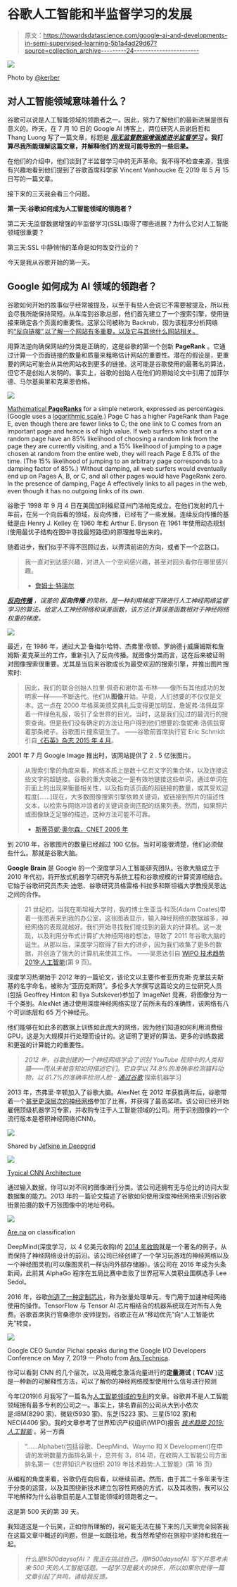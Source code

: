 # 谷歌人工智能和半监督学习的发展

> 原文：<https://towardsdatascience.com/google-ai-and-developments-in-semi-supervised-learning-5b1a4ad29d67?source=collection_archive---------24----------------------->

![](img/ca6e051d6c8ea7eec6d08b32c3228175.png)

Photo by [@kerber](https://unsplash.com/@kerber)

## 对人工智能领域意味着什么？

谷歌可以说是人工智能领域的领跑者之一。因此，努力了解他们的最新进展是很有意义的。昨天，在 7 月 10 日的 Google AI 博客上，两位研究人员谢启哲和 Thang Luong 写了一篇文章，标题是 [***用无监督数据增强推进半监督学习***](https://ai.googleblog.com/2019/07/advancing-semi-supervised-learning-with.html) **。我打算尽我所能理解这篇文章，并解释他们的发现可能导致的一些后果。**

在他们的介绍中，他们谈到了半监督学习中的无声革命。我不得不检查来源，我很有兴趣地看到他们提到了谷歌首席科学家 Vincent Vanhoucke 在 2019 年 5 月 15 日写的一篇文章。

接下来的三天我会看三个问题。

**第一天:谷歌如何成为人工智能领域的领跑者？**

第二天:无监督数据增强的半监督学习(SSL)取得了哪些进展？为什么它对人工智能领域很重要？

第三天:SSL 中静悄悄的革命是如何改变行业的？

今天是我从谷歌开始的第一天。

## Google 如何成为 AI 领域的领跑者？

谷歌如何开始的故事似乎经常被提及，以至于有些人会说它不需要被提及，所以我会尽我所能保持简短。从车库到谷歌总部，他们首先建立了一个搜索引擎，使用链接来确定各个页面的重要性。这家公司被称为 Backrub，因为该程序分析网络的[“反向链接”,以了解一个网站有多重要，以及它与其他什么网站相关。](https://www.businessinsider.com/the-true-story-behind-googles-first-name-backrub-2015-10?r=US&IR=T)

用算法逆向确保网站的分类是正确的，这是谷歌的第一个创新 **PageRank** 。它通过计算一个页面链接的数量和质量来粗略估计网站的重要性。潜在的假设是，更重要的网站可能会从其他网站收到更多的链接。这可能是谷歌使用的最著名的算法，但它不是创始人发明的。事实上，谷歌的创始人在他们的原始论文中引用了加菲尔德、马尔基奥里和克莱恩伯格。

![](img/75bf6391a49c2192b774bc38cae694ba.png)

[Mathematical **PageRanks**](https://en.wikipedia.org/wiki/PageRank#/media/File:PageRanks-Example.jpg) for a simple network, expressed as percentages. (Google uses a [logarithmic scale](https://en.wikipedia.org/wiki/Logarithmic_scale).) Page C has a higher PageRank than Page E, even though there are fewer links to C; the one link to C comes from an important page and hence is of high value. If web surfers who start on a random page have an 85% likelihood of choosing a random link from the page they are currently visiting, and a 15% likelihood of jumping to a page chosen at random from the entire web, they will reach Page E 8.1% of the time. (The 15% likelihood of jumping to an arbitrary page corresponds to a damping factor of 85%.) Without damping, all web surfers would eventually end up on Pages A, B, or C, and all other pages would have PageRank zero. In the presence of damping, Page A effectively links to all pages in the web, even though it has no outgoing links of its own.

谷歌于 1998 年 9 月 4 日在美国加利福尼亚州门洛帕克成立。在他们发射的几十年前，在另一个向后看的领域，反向传播，已经有了一些发展。连续反向传播的基础是由 Henry J. Kelley 在 1960 年和 Arthur E. Bryson 在 1961 年使用动态规划(使用最优子结构在图中寻找最短路径)的原理推导出来的。

随着进步，我们似乎不得不回顾过去，以弄清前进的方向，或者下一个岔路口。

> 我一直对到达感兴趣，对进入一个空间感兴趣，甚至对回头看你在哪里感兴趣。
> - [詹姆士·特瑞尔](https://en.wikipedia.org/wiki/James_Turrell)

[***反向传播***](https://brilliant.org/wiki/backpropagation/) *，误差的* ***反向传播*** *的简称，是一种利用梯度下降进行人工神经网络监督学习的算法。给定人工神经网络和误差函数，该方法计算误差函数相对于神经网络权重的梯度。*

![](img/40dcca51e3d33b2e43327a1658bdec34.png)

最近，在 1986 年，通过大卫·鲁梅尔哈特、杰弗里·欣顿、罗纳德·j·威廉姆斯和詹姆斯·麦克莱兰的工作，重新引入了反向传播。就图像分类而言，这在后来被证明对图像搜索很重要。尤其是当后来谷歌成长为最受欢迎的搜索引擎，并推出图片搜索时:

> 因此，我们的联合创始人拉里·佩奇和谢尔盖·布林——像所有其他成功的发明家一样——不断迭代。他们从**图像**开始。毕竟，人们想要的不仅仅是文本。这一点在 2000 年格莱美颁奖典礼后变得更加明显，詹妮弗·洛佩兹穿着一件绿色礼服，吸引了全世界的目光。当时，这是我们见过的最流行的搜索查询。但是我们没有确定的方法让用户得到他们想要的:詹妮弗·洛佩兹穿着那条裙子。谷歌图片搜索诞生了。
> ——谷歌前首席执行官 Eric Schmidt 引自[《石英》杂志 2015 年 4 月](https://qz.com/378934/google-says-j-lo-is-why-we-have-image-search/)。

2001 年 7 月 Google Image 推出时，该网站提供了 2 . 5 亿张图片。

> 从搜索引擎的角度来看，网络本质上是数十亿页文字的集合体，以及连接这些文字的超链接。谷歌的重大突破之一是有效地链接这些单词，通过单词在页面上的出现来衡量相关性，以及指向该页面的超链接的数量，或其受欢迎程度[……]现在，大多数图像搜索引擎依赖关键词，或链接到照片的描述性文本，以检索与网络冲浪者的关键词查询匹配的结果列表。然而，如果照片或图像缺乏足够的描述，这种方法可能不可靠。
> - [斯蒂芬妮·奥尔森，CNET 2006 年](https://www.cnet.com/news/spying-an-intelligent-search-engine/)

到 2010 年，谷歌图片的数量已经超过 100 亿张。当时可能很清楚，他们必须做些什么。那就是谷歌大脑。

**Google** **Brain** 是 Google 的一个深度学习人工智能研究团队。谷歌大脑成立于 2010 年代初，将开放式机器学习研究与系统工程和谷歌规模的计算资源相结合。它始于谷歌研究员杰夫·迪恩、谷歌研究员格雷格·科拉多和斯坦福大学教授吴恩达之间的合作。

> 21 世纪初，当我在斯坦福大学时，我的博士生亚当·科茨(Adam Coates)带着一张图表来到我的办公室，这张图表显示，输入神经网络的数据越多，神经网络的表现就越好。我们开始寻找我们能找到的最大的计算机。这一发现，以及利用分布式计算扩大神经网络的想法，导致了 2011 年谷歌大脑的诞生。从那以后，深度学习取得了巨大的进步，因为我们收集了更多的数据，并创造了强大的计算机来使其工作。
> ——吴恩达引自 [WIPO 技术趋势 2019:人工智能](https://www.wipo.int/edocs/pubdocs/en/wipo_pub_1055.pdf)(第 9 页)。

深度学习热潮始于 2012 年的一篇论文，该论文以主要作者亚历克斯·克里兹夫斯基的名字命名，被称为“亚历克斯网”。多伦多大学撰写这篇论文的三位研究人员(包括 Geoffrey Hinton 和 Ilya Sutskever)参加了 ImageNet 竞赛，将图像分为一千个类别。AlexNet 通过使用深度神经网络实现了前所未有的准确性，该网络有八个可训练层和 65 万个神经元。

他们能够在如此多的数据上训练如此庞大的网络，因为他们知道如何利用消费级 GPU，这是为大规模并行处理而设计的。这证明了更好的算法、更多的训练数据和更强的计算能力的重要性。

> *2012 年，谷歌创建的一个神经网络学会了识别 YouTube 视频中的人类和猫——而从未被告知如何描述它们。它自学以 74.8%的准确率检测猫科动物，以 81.7%的准确率检测人脸
> -* [*通过谷歌*](https://cloud.withgoogle.com/build/data-analytics/explore-history-machine-learning/) 探索机器学习

2013 年，杰弗里·辛顿加入了谷歌大脑。AlexNet 在 2012 年获胜两年后，谷歌带着一个[甚至更深层次的神经网络](https://arxiv.org/abs/1409.4842)参加了比赛，并获得了最高奖项。该公司已经开始雇佣顶级机器学习专家，并收购专注于人工智能领域的公司。用于识别图像的一个流行版本是卷积神经网络(CNN)。

![](img/b6ae170f0d84f0bbedfc535b78fe210d.png)

Shared by [Jefkine in Deepgrid](https://www.jefkine.com/general/2016/09/05/backpropagation-in-convolutional-neural-networks/)

![](img/fba95a39972c7d95b9f6cbd3be6fd782.png)

[Typical CNN Architecture](https://en.wikipedia.org/wiki/Convolutional_neural_network#/media/File:Typical_cnn.png)

通过输入数据，你可以对不同的图像进行分类。该公司还拥有无与伦比的访问大型数据集的能力。2013 年的一篇论文描述了谷歌如何使用深度神经网络来识别谷歌街景拍摄的数千万张图像中的地址号码。

![](img/e15b527d0a25d30210118708f3e9bbd3.png)

[Are.na](https://www.are.na/block/440532) on classification

DeepMind(深度学习，以 4 亿美元收购)的 [2014 年收购](https://techcrunch.com/2014/01/26/google-deepmind/)就是一个著名的例子，从而保持了神经网络设计的前沿。该公司已经创建了一个学习玩游戏的神经网络以及一个神经图灵机(可以像图灵机一样访问外部存储器)。该公司在 2016 年成为头条新闻，此前其 AlphaGo 程序在五局比赛中击败了世界冠军人类职业围棋选手 Lee Sedol。

2016 年，谷歌[创造了一种定制芯片](https://cloud.google.com/blog/products/gcp/google-supercharges-machine-learning-tasks-with-custom-chip)，称为张量处理单元，专门用于加速神经网络使用的操作。TensorFlow 与 Tensor AI 芯片相结合的机器系统现在对所有人免费。谷歌首席执行官桑德尔·皮帅提到，谷歌正在从“移动优先”向“人工智能优先”转变。

![](img/c44e4292a03203c4bec016dfcd2ee825.png)

Google CEO Sundar Pichai speaks during the Google I/O Developers Conference on May 7, 2019 — Photo from [Ars Technica](https://arstechnica.com/gadgets/2019/05/googles-machine-learning-strategy-hardware-software-and-lots-of-data/).

你可以看到 CNN 的几个层次，以及用概念激活向量进行的**定量测试** ( **TCAV** )这是一种新的可解释性方法，可以了解你的神经网络模型使用什么信号进行预测

今年(2019)6 月我写了一篇名为[人工智能领域的专利](https://medium.com/@alexmoltzau/patents-in-the-field-of-artificial-intelligence-2019-52db9b03abe6?source=friends_link&sk=effdefe9c85481794fedad27d053990e)的文章。谷歌并不是人工智能领域拥有最多专利的公司之一。事实上，排名靠前的公司从大到小依次是:IBM(8290 家)、微软(5930 家)、东芝(5223 家)、三星(5102 家)和 NEC(4406 家)。我的文章参考了世界知识产权组织(WIPO)报告 [*技术趋势 2019:人工智能*](https://www.wipo.int/edocs/pubdocs/en/wipo_pub_1055.pdf) 。另一方面

> “……Alphabet(包括谷歌、DeepMind、Waymo 和 X Development)在申请的发明数量方面排名第十，总共有 3，814 项，在收购人工智能公司方面排名第一《世界知识产权组织 2019 年技术趋势:人工智能》(第 16 页)

从编程的角度来看，谷歌仍在向后看，以继续前进。然而，由于其二十多年来专注于分类的运营，以及其围绕新技术建立包容性网络的方式，以及其收购，我可以公平地解释为什么谷歌目前是人工智能领域的领跑者之一。

这是第 500 天的第 39 天。

我知道这是一个玩笑，正如你所理解的，我可能无法在接下来的几天里完全回答我在这篇文章中概述的问题，但是一如既往地，我当然希望你在旅程中坚持和我在一起。

> *什么是#500daysofAI？
> 我正在挑战自己，用#500daysofAI 写下并思考未来 500 天的人工智能话题。一起学习是最大的快乐，所以如果你觉得一篇文章引起了共鸣，请给我反馈。*